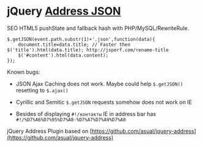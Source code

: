 # jQuery [Address JSON](http://lab.laukstein.com/address-json/)
SEO HTML5 pushState and fallback hash with PHP/MySQL/RewriteRule.

    $.getJSON(event.path.substr(1)+'.json',function(data){
        document.title=data.title; // Faster then $('title').html(data.title); http://jsperf.com/rename-title
        $('#content').html(data.content);
    });

Known bugs:

* JSON Ajax Caching does not work. Maybe could help `$.getJSON()` resetting to `$.ajax()`

* Cyrillic and Semitic `$.getJSON` requests somehow does not work on IE

* Besides of displaying `#!/контакты` IE in address bar has `#!/%D7%A6%D7%95%D7%A8-%D7%A7%D7%A9%D7%A8` 



jQuery Address Plugin based on [https://github.com/asual/jquery-address](https://github.com/asual/jquery-address)